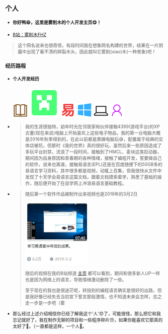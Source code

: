 ## 个人

* #### 你好鸭😆，这里是雾削木的个人开发主页😋！

  <script>
      ````
      console.log("what")
      ````
  </script>

*   [B站：雾削木FHZ](https://space.bilibili.com/323611141)

  >这个网名说来也很奇怪，有段时间我在想象网名构建的世界，结果在一片阴霾中出现了看不清的碎裂木头，因此就叫它雾削(xiao)木(一种景象)吧！

### 经历路程

* #### 个人开发经历

  ![book](img/book.png) ![MC](img/mc_cr.svg)  ![epl](img/e.png) ![Window](img/window.png) ![pc](img/pc.png) ![people](img/people.png)

* >  我的生涯很独特，幼年时光在邻居家和伙伴接触4399(游戏平台)的XP古董(现在来说)电脑上开始喜欢上这些电子物品，我的第一台电脑大概是2016年秋季得到的，在此以前都是靠蹭电脑玩😅，配置属于经典的实体店被坑，但那时《我的世界》真的很好玩，虽然后来一些原因造成了多玩平台封禁，流浪了一段时间，接触到了HMCL、麦块这类启动器，期间因为自身原因和青春期的各种情绪，接触了编程开发，誓要做自己的软件，说来也离谱，接触易语言(EPL)还是在百度随便下的50GB多的易语言学习资料，其中很多都是视频，动辄上百集，但我很快从文件中发现了十天学会易语言这篇文档，跟着文档摸索着学，熟悉了基础的操作，随后便开始了在自学网上冲浪易语言基础教程。

* >随后第一个软件作品被制作出来视频也是2019年的3月2日
  >
  >![Hems X 虚拟桌面模拟程序](img/img1.png)
  >
  >随后的视频在我的B站频道 [主页](https://space.bilibili.com/323611141) 都可以看到，期间和很多新人UP一样也是因为网络上的语言，导致情绪激动删除了一些。
  >
  >至于现在的我也是很迷茫呢，转投别的编程语言确实是很好的出路，但是我好像已经失去当初宣下誓言那般激情，也不知道未来会怎样，总之走一步是一步吧（雾

* 那么经过上述介绍相信你已经了解我这个'人'😞了，可能很怪，那么把它和我忘记就好了，我在制作无聊的项目和一些程序碎片😙，如果你能喜欢它那真的太好了🤣。（一直都是这样，一个人🤗。